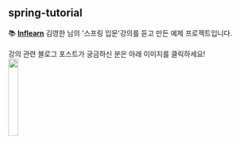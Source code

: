 ## spring-tutorial

📚 **<u>Inflearn</u>** 김영한 님의 '스프링 입문'강의를 듣고 만든 예제 프로젝트입니다.<br><br>
강의 관련 블로그 포스트가 궁금하신 분은 아래 이미지를 클릭하세요!<br>
<a href="https://hi-june.github.io/categories/Spring-Tutorial" target="_blank">
	<img src="https://cdn.inflearn.com/public/files/courses/325630/9ba4e8d7-814d-40f3-8e04-871929619bb0/325630-kor.png" height="20%" width="20%">
<a>
